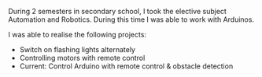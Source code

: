 During 2 semesters in secondary school, I took the elective subject Automation and Robotics. During this time I was able to work with Arduinos. 

I was able to realise the following projects:
- Switch on flashing lights alternately 
- Controlling motors with remote control
- Current: Control Arduino with remote control & obstacle detection